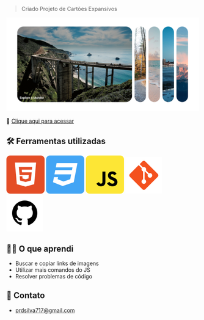 > Criado Projeto de Cartões Expansivos

![preview](./.github/cartoes.png)

🔗  [Clique aqui para acessar](https://prdsilva80.github.io/expandir-cartoes/)


## 🛠️ Ferramentas utilizadas

![preview](./.github/html5.svg) ![preview](./.github/css3.svg) ![preview](./.github/javascript.svg) ![preview](./.github/git.svg) ![preview](./.github/github.svg)

## 👨‍🎓 O que aprendi

- Buscar e copiar links de imagens
- Utilizar mais comandos do JS
- Resolver problemas de código

## 📧 Contato

- prdsilva717@gmail.com